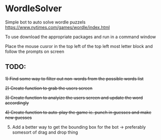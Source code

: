 # WordleSolver
Simple bot to auto solve wordle puzzels https://www.nytimes.com/games/wordle/index.html

To use download the appropriate packages and run in a command window

Place the mouse cusror in the top left of the top left most letter block and follow the prompts on screen

## TODO:

~~1) Find some way to filter out non-words from the possible words list~~

~~2) Create function to grab the users screen~~

~~3) Create function to analyize the users screen and update the word accordingly~~

~~4) Create function to auto-play the game ie. punch in guesses and make new guesses~~

5) Add a better way to get the bounding box for the bot -> preferably somesort of drag and drop thing
